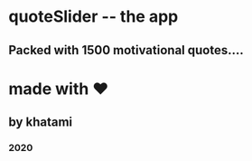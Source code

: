 # quoteSlider -- the app
## Packed with 1500 motivational quotes....
# made with ❤ 
## by khatami
### 2020
